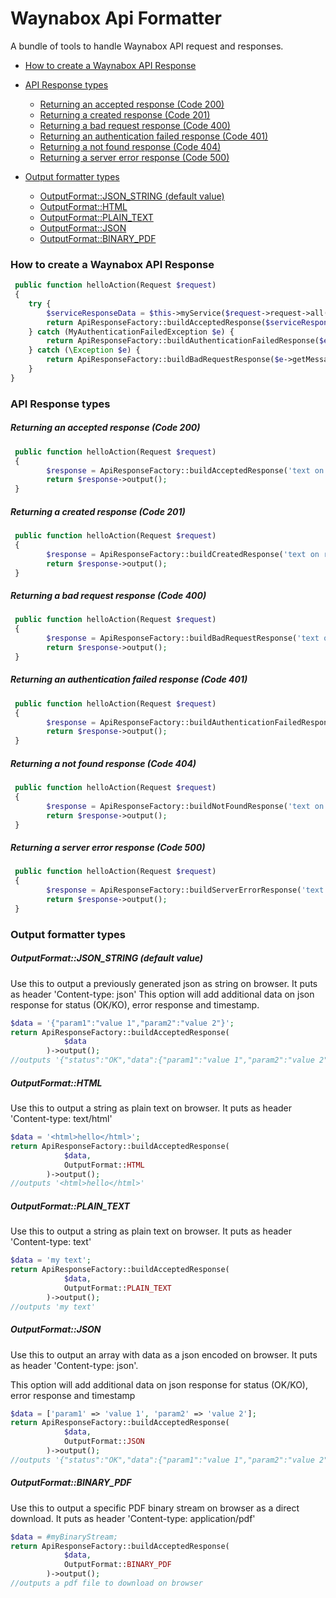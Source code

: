 # Waynabox Api Formatter

A bundle of tools to handle Waynabox API request and responses.
 
* [How to create a Waynabox API Response](#1)
* [API Response types](#2)
    * [Returning an accepted response (Code 200)](#2.1)
    * [Returning a created response (Code 201)](#2.2)
    * [Returning a bad request response (Code 400)](#2.3)
    * [Returning an authentication failed response (Code 401)](#2.4)
    * [Returning a not found response (Code 404)](#2.5)
    * [Returning a server error response (Code 500)](#2.6)
    
* [Output formatter types](#3)
    * [OutputFormat::JSON_STRING (default value)](#3.1)
    * [OutputFormat::HTML](#3.2)
    * [OutputFormat::PLAIN_TEXT](#3.3)
    * [OutputFormat::JSON](#3.4)
    * [OutputFormat::BINARY_PDF](#3.5)
 
### <a name="1"></a>How to create a Waynabox API Response
```php
 public function helloAction(Request $request)
 {
    try {
        $serviceResponseData = $this->myService($request->request->all());
        return ApiResponseFactory::buildAcceptedResponse($serviceResponse->response())->output();
    } catch (MyAuthenticationFailedException $e) {
        return ApiResponseFactory::buildAuthenticationFailedResponse($e->getMessage())->output();
    } catch (\Exception $e) {
        return ApiResponseFactory::buildBadRequestResponse($e->getMessage())->output();
    }
}
```

### <a name="2"></a>API Response types

##### <a name="2.1"></a>Returning an accepted response (Code 200)
```php
 public function helloAction(Request $request)
 {
        $response = ApiResponseFactory::buildAcceptedResponse('text on response data section');
        return $response->output();
 }
```

##### <a name="2.2"></a>Returning a created response (Code 201)
```php
 public function helloAction(Request $request)
 {
        $response = ApiResponseFactory::buildCreatedResponse('text on response data section');
        return $response->output();
 }
```

##### <a name="2.3"></a>Returning a bad request response (Code 400)
```php
 public function helloAction(Request $request)
 {
        $response = ApiResponseFactory::buildBadRequestResponse('text on response error section');
        return $response->output();
 }
```

##### <a name="2.4"></a>Returning an authentication failed response (Code 401)
```php
 public function helloAction(Request $request)
 {
        $response = ApiResponseFactory::buildAuthenticationFailedResponse('text on response error section');
        return $response->output();
 }
```

##### <a name="2.5"></a>Returning a not found response (Code 404)
```php
 public function helloAction(Request $request)
 {
        $response = ApiResponseFactory::buildNotFoundResponse('text on response error section');
        return $response->output();
 }
```

##### <a name="2.6"></a>Returning a server error response (Code 500)
```php
 public function helloAction(Request $request)
 {
        $response = ApiResponseFactory::buildServerErrorResponse('text on response error section');
        return $response->output();
 }
```

### <a name="3"></a>Output formatter types

##### <a name="3.1"></a>OutputFormat::JSON_STRING (default value)
Use this to output a previously generated json as string on browser. It puts as header 'Content-type: json'
This option will add additional data on json response for status (OK/KO), error response and timestamp.
```php
$data = '{"param1":"value 1","param2":"value 2"}';
return ApiResponseFactory::buildAcceptedResponse(
            $data
        )->output();
//outputs '{"status":"OK","data":{"param1":"value 1","param2":"value 2"},"error":{},"date":"2017-01-01 01:01:01"}'
```

##### <a name="3.2"></a>OutputFormat::HTML
Use this to output a string as plain text on browser. It puts as header 'Content-type: text/html' 
```php
$data = '<html>hello</html>';
return ApiResponseFactory::buildAcceptedResponse(
            $data,
            OutputFormat::HTML
        )->output();
//outputs '<html>hello</html>'
```

##### <a name="3.3"></a>OutputFormat::PLAIN_TEXT
Use this to output a string as plain text on browser. It puts as header 'Content-type: text' 
```php
$data = 'my text';
return ApiResponseFactory::buildAcceptedResponse(
            $data,
            OutputFormat::PLAIN_TEXT
        )->output();
//outputs 'my text'
```
 
##### <a name="3.4"></a>OutputFormat::JSON
Use this to output an array with data as a json encoded on browser. It puts as header 'Content-type: json'.

This option will add additional data on json response for status (OK/KO), error response and timestamp
```php
$data = ['param1' => 'value 1', 'param2' => 'value 2'];
return ApiResponseFactory::buildAcceptedResponse(
            $data,
            OutputFormat::JSON
        )->output();
//outputs '{"status":"OK","data":{"param1":"value 1","param2":"value 2"},"error":{},"date":"2017-01-01 01:01:01"}'
```

##### <a name="3.5"></a>OutputFormat::BINARY_PDF
Use this to output a specific PDF binary stream on browser as a direct download. It puts as header 'Content-type: application/pdf'
```php
$data = #myBinaryStream;
return ApiResponseFactory::buildAcceptedResponse(
            $data,
            OutputFormat::BINARY_PDF
        )->output();
//outputs a pdf file to download on browser
```